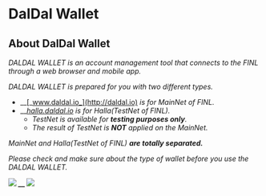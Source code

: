 # DalDal Wallet

## About DalDal Wallet

_DALDAL WALLET is an account management tool that connects to the FINL through a web browser and mobile app._

_DALDAL WALLET is prepared for you with two different types._

* __[_www.daldal.io_](http://daldal.io) _is for MainNet of FINL._
* __[_halla.daldal.io_](http://halla.daldal.io) _is for Halla(TestNet of FINL)._
  * _TestNet is available for **testing purposes only**._
  * _The result of TestNet is **NOT** applied on the MainNet._

_MainNet and Halla(TestNet of FINL) **are totally separated.**_

_Please check and make sure about the type of wallet before you use the DALDAL WALLET._

__![](<../../../../.gitbook/assets/daldal-wallet/MainNet.png.png>)  __  ![](<../../../../.gitbook/assets/daldal-wallet/Halla.png.png>)__

